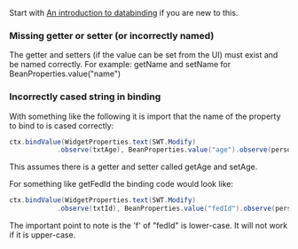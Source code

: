 Start with [An introduction to databinding](An-Introduction-to-Databinding) if you are new to this.

### Missing getter or setter (or incorrectly named)

The getter and setters (if the value can be set from the UI) must exist and be named correctly. For example: getName and setName for BeanProperties.value("name")

### Incorrectly cased string in binding

With something like the following it is import that the name of the property to bind to is cased correctly:
```java
ctx.bindValue(WidgetProperties.text(SWT.Modify)
            .observe(txtAge), BeanProperties.value("age").observe(person));
```

This assumes there is a getter and setter called getAge and setAge.

For something like getFedId the binding code would look like:

```java
ctx.bindValue(WidgetProperties.text(SWT.Modify)
            .observe(txtId), BeanProperties.value("fedId").observe(person));
```
The important point to note is the 'f' of "fedId" is lower-case. It will not work if it is upper-case.
